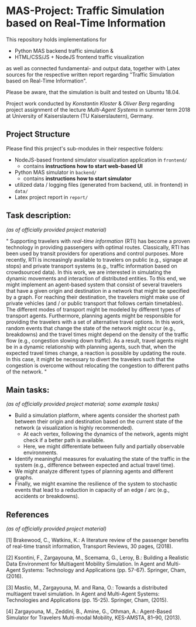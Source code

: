 # MAS-Project: Traffic Simulation based on Real-Time Information

This repository holds implementations for

- Python MAS backend traffic simulation &
- HTML/CSS/JS + NodeJS frontend traffic visualization

as well as connected fundamental- and output data, together with Latex sources for the respective written report regarding "Traffic Simulation based on Real-Time Information".

Please be aware, that the simulation is built and tested on Ubuntu 18.04.

Project work conducted by _Konstantin Kloster_ & _Oliver Berg_ regarding project assignment of the lecture *Multi-Agent Systems* in summer term 2018 at University of Kaiserslautern (TU Kaiserslautern), Germany.

## Project Structure

Please find this project's sub-modules in their respective folders:

- NodeJS-based frontend simulator visualization application in `frontend/`
    - contains **instructions how to start web-based UI**
- Python MAS simulator in `backend/`
    - contains **instructions how to start simulator**
- utilized data / logging files (generated from backend, util. in frontend) in `data/`
- Latex project report in `report/`

## Task description:

_(as of officially provided project material)_

"
Supporting travelers with *real-time information*  (RTI) has become a proven technology in providing
passengers with optimal routes. Classically, RTI has been used by transit providers for operations and
control purposes. More recently, RTI is increasingly available to travelers on public (e.g., signage at
stops) and private transport systems (e.g., traffic information based on crowdsourced data).
In this work, we are interested in simulating the dynamic movements and interaction of distributed
entities. To this end, we might implement an agent-based system that consist of several travelers that
have a given origin and destination in a network that might be specified by a graph. For reaching their
destination, the travelers might make use of private vehicles (and / or public transport that follows
certain timetables). The different modes of transport might be modeled by different types of transport
agents. Furthermore, planning agents might be responsible for providing the travelers with a set of
alternative travel options. In this work, random events that change the state of the network might occur
(e.g., breakdowns) and the travel times might depend on the density of the traffic flow (e.g., congestion
slowing down traffic). As a result, travel agents might be in a dynamic relationship with planning agents,
such that, when the expected travel times change, a reaction is possible by updating the route. In this
case, it might be necessary to divert the travelers such that the congestion is overcome without relocating
the congestion to different paths of the network.
"

## Main tasks:

_(as of officially provided project material; some example tasks)_

- Build a simulation platform, where agents consider the shortest path between their origin and destination based on the current state of the network (a visualization is highly recommended).
    - At each vertex, following the dynamics of the network, agents might check if a better path is available.
    - Here, we might differentiate between fully and partially observable environments.
- Identify meaningful measures for evaluating the state of the traffic in the system (e.g., difference between expected and actual travel time).
- We might analyze different types of planning agents and different graphs.
- Finally, we might examine the resilience of the system to stochastic events that lead to a reduction in capacity of an edge / arc (e.g., accidents or breakdowns).

## References

_(as of officially provided project material)_

[1] Brakewood, C., Watkins, K.: A literature review of the passenger benefits of real-time transit information, Transport Reviews, 30 pages, (2018).

[2] Ksontini, F., Zargayouna, M., Scemama, G., Leroy, B.: Building a Realistic Data Environment for Multiagent Mobility Simulation. In Agent and Multi-Agent Systems: Technology and Applications (pp. 57-67). Springer, Cham, (2016).

[3] Mastio, M., Zargayouna, M. and Rana, O.: Towards a distributed multiagent travel simulation. In Agent and Multi-Agent Systems: Technologies and Applications (pp. 15-25). Springer, Cham, (2015).

[4] Zargayouna, M., Zeddini, B., Amine, G., Othman, A.: Agent-Based Simulator for Travelers Multi-modal Mobility, KES-AMSTA, 81–90, (2013).
